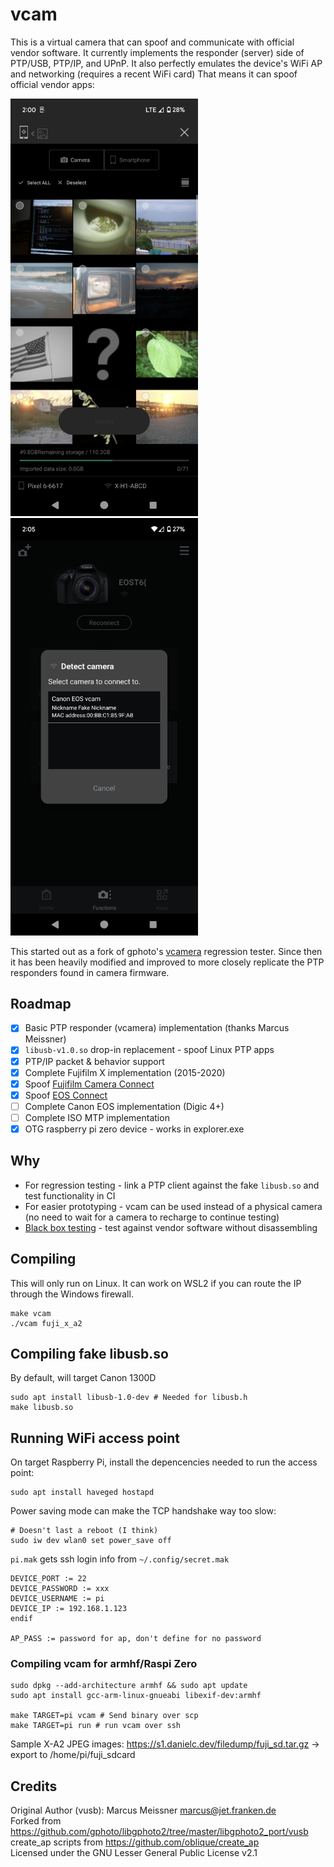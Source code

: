 # vcam
This is a virtual camera that can spoof and communicate with official vendor software. It currently implements the
responder (server) side of PTP/USB, PTP/IP, and UPnP. It also perfectly emulates the device's WiFi AP and networking
(requires a recent WiFi card) That means it can spoof official vendor apps:

<img title="Fujifilm Camera Connect connected to spoofed X-H1-ABCD" src="bin/Screenshot_20240402-140041.png" width="300"><img src="bin/Screenshot_20240402-140506.png" width="300">

This started out as a fork of gphoto's [vcamera](https://github.com/gphoto/libgphoto2/tree/master/libgphoto2_port/vusb) regression tester.
Since then it has been heavily modified and improved to more closely replicate the PTP responders found in camera firmware.

## Roadmap
- [x] Basic PTP responder (vcamera) implementation (thanks Marcus Meissner)
- [x] `libusb-v1.0.so` drop-in replacement - spoof Linux PTP apps
- [x] PTP/IP packet & behavior support
- [x] Complete Fujifilm X implementation (2015-2020)
- [x] Spoof [Fujifilm Camera Connect](https://play.google.com/store/apps/details?id=com.fujifilm_dsc.app.remoteshooter&hl=en_US&gl=US)
- [x] Spoof [EOS Connect](https://play.google.com/store/apps/details?id=jp.co.canon.ic.cameraconnect&hl=en_US&gl=US)
- [ ] Complete Canon EOS implementation (Digic 4+)
- [ ] Complete ISO MTP implementation
- [x] OTG raspberry pi zero device - works in explorer.exe

## Why
- For regression testing - link a PTP client against the fake `libusb.so` and test functionality in CI
- For easier prototyping - vcam can be used instead of a physical camera (no need to wait for a camera to recharge to continue testing)
- [Black box testing](https://en.wikipedia.org/wiki/Black-box_testing) - test against vendor software without disassembling

## Compiling
This will only run on Linux. It can work on WSL2 if you can route the IP through the Windows firewall.
```
make vcam
./vcam fuji_x_a2
```

## Compiling fake libusb.so
By default, will target Canon 1300D
```
sudo apt install libusb-1.0-dev # Needed for libusb.h
make libusb.so
```

## Running WiFi access point
On target Raspberry Pi, install the depencencies needed to run the access point:
```
sudo apt install haveged hostapd
```
Power saving mode can make the TCP handshake way too slow:
```
# Doesn't last a reboot (I think)
sudo iw dev wlan0 set power_save off
```
`pi.mak` gets ssh login info from `~/.config/secret.mak`
```
DEVICE_PORT := 22
DEVICE_PASSWORD := xxx
DEVICE_USERNAME := pi
DEVICE_IP := 192.168.1.123
endif

AP_PASS := password for ap, don't define for no password
```

### Compiling vcam for armhf/Raspi Zero
```
sudo dpkg --add-architecture armhf && sudo apt update
sudo apt install gcc-arm-linux-gnueabi libexif-dev:armhf

make TARGET=pi vcam # Send binary over scp
make TARGET=pi run # run vcam over ssh
```

Sample X-A2 JPEG images: https://s1.danielc.dev/filedump/fuji_sd.tar.gz -> export to /home/pi/fuji_sdcard

## Credits
Original Author (vusb): Marcus Meissner <marcus@jet.franken.de>  
Forked from https://github.com/gphoto/libgphoto2/tree/master/libgphoto2_port/vusb  
create_ap scripts from https://github.com/oblique/create_ap  
Licensed under the GNU Lesser General Public License v2.1  

